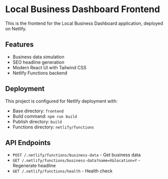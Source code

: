 # Local Business Dashboard Frontend

This is the frontend for the Local Business Dashboard application, deployed on Netlify.

## Features

- Business data simulation
- SEO headline generation
- Modern React UI with Tailwind CSS
- Netlify Functions backend

## Deployment

This project is configured for Netlify deployment with:
- Base directory: `frontend`
- Build command: `npm run build`
- Publish directory: `build`
- Functions directory: `netlify/functions`

## API Endpoints

- `POST /.netlify/functions/business-data` - Get business data
- `GET /.netlify/functions/business-data?name=X&location=Y` - Regenerate headline
- `GET /.netlify/functions/health` - Health check 